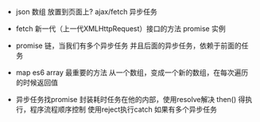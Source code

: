 - json 数组 放置到页面上?
    ajax/fetch  异步任务
    
- fetch 新一代（上一代XMLHttpRequest）接口的方法
    promise 实例

- promise 链，当我们有多个异步任务 并且后面的异步任务，依赖于前面的任务
- map
    es6 array 最重要的方法
    从一个数组，变成一个新的数组，在每次遍历的时候返回值
- 异步任务找promise 封装耗时任务在他的内部，使用resolve解决
    then() 得执行，程序流程顺序控制
    使用reject执行catch
    如果有多个异步任务